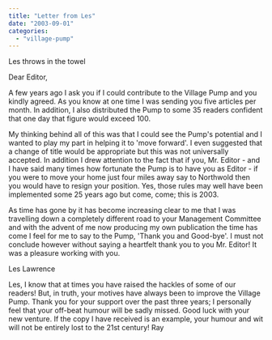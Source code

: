 ```yaml
---
title: "Letter from Les"
date: "2003-09-01"
categories: 
  - "village-pump"
---
```


Les throws in the towel

Dear Editor,

A few years ago I ask you if I could contribute to the Village Pump and you kindly agreed. As you know at one time I was sending you five articles per month. In addition, I also distributed the Pump to some 35 readers confident that one day that figure would exceed 100.

My thinking behind all of this was that I could see the Pump's potential and I wanted to play my part in helping it to 'move forward'. I even suggested that a change of title would be appropriate but this was not universally accepted. In addition I drew attention to the fact that if you, Mr. Editor - and I have said many times how fortunate the Pump is to have you as Editor - if you were to move your home just four miles away say to Northwold then you would have to resign your position. Yes, those rules may well have been implemented some 25 years ago but come, come; this is 2003.

As time has gone by it has become increasing clear to me that I was travelling down a completely different road to your Management Committee and with the advent of me now producing my own publication the time has come I feel for me to say to the Pump, 'Thank you and Good-bye'. I must not conclude however without saying a heartfelt thank you to you Mr. Editor! It was a pleasure working with you.

Les Lawrence

Les, I know that at times you have raised the hackles of some of our readers! But, in truth, your motives have always been to improve the Village Pump. Thank you for your support over the past three years; I personally feel that your off-beat humour will be sadly missed. Good luck with your new venture. If the copy I have received is an example, your humour and wit will not be entirely lost to the 21st century! Ray
